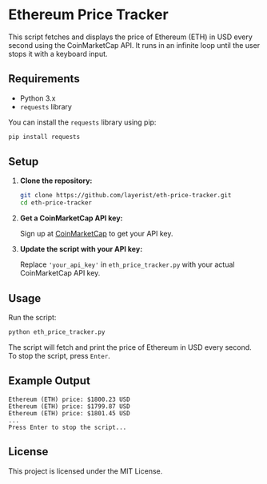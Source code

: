 # Ethereum Price Tracker

This script fetches and displays the price of Ethereum (ETH) in USD every second using the CoinMarketCap API. It runs in an infinite loop until the user stops it with a keyboard input.

## Requirements

- Python 3.x
- `requests` library

You can install the `requests` library using pip:

```bash
pip install requests
```

## Setup

1. **Clone the repository:**

   ```bash
   git clone https://github.com/layerist/eth-price-tracker.git
   cd eth-price-tracker
   ```

2. **Get a CoinMarketCap API key:**

   Sign up at [CoinMarketCap](https://coinmarketcap.com/api/) to get your API key.

3. **Update the script with your API key:**

   Replace `'your_api_key'` in `eth_price_tracker.py` with your actual CoinMarketCap API key.

## Usage

Run the script:

```bash
python eth_price_tracker.py
```

The script will fetch and print the price of Ethereum in USD every second. To stop the script, press `Enter`.

## Example Output

```text
Ethereum (ETH) price: $1800.23 USD
Ethereum (ETH) price: $1799.87 USD
Ethereum (ETH) price: $1801.45 USD
...
Press Enter to stop the script...
```

## License

This project is licensed under the MIT License.
```
